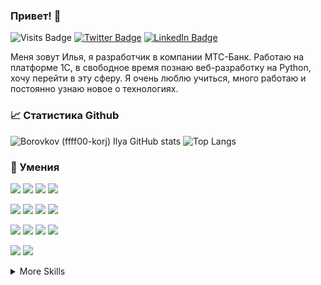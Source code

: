 ### Привет! 👋 

![Visits Badge](https://komarev.com/ghpvc/?username=ffff00-korj&label=Profile%20views&color=0e75b6&style=flat)
[![Twitter Badge](https://img.shields.io/badge/Twitter-Profile-informational?style=flat&logo=twitter&logoColor=white&color=1CA2F1)](https://twitter.com/CoRGXeS?t=lqCJZCjhWRRqe-61AZq9uw&s=35)
[![LinkedIn Badge](https://img.shields.io/badge/LinkedIn-Profile-informational?style=flat&logo=linkedin&logoColor=white&color=0D76A8)](https://www.linkedin.com/in/%D0%B8%D0%BB%D1%8C%D1%8F-%D0%B1%D0%BE%D1%80%D0%BE%D0%B2%D0%BA%D0%BE%D0%B2-3940b525b/)

Меня зовут Илья, я разработчик в компании МТС-Банк. Работаю на платформе 1С, в свободное время познаю веб-разработку на Python, хочу перейти в эту сферу. Я очень люблю учиться, много работаю и постоянно узнаю новое о технологиях.

### &#x1f4c8; Статистика Github

![Borovkov (ffff00-korj) Ilya GitHub stats](https://github-readme-stats.vercel.app/api?username=ffff00-korj&show_icons=true&theme=dark)
![Top Langs](https://github-readme-stats.vercel.app/api/top-langs/?username=ffff00-korj&hide_progress=true&theme=dark)

### 💼 Умения

![](https://img.shields.io/badge/Code-Python-informational?style=flat&logo=python&logoColor=white&color=4AB197)
![](https://img.shields.io/badge/Code-Django-informational?style=flat&logo=django&logoColor=white&color=4AB197)
![](https://img.shields.io/badge/Code-Django_Rest_Framework-informational?style=flat&logo=django&logoColor=white&color=4AB197)
![](https://img.shields.io/badge/Code-PostgreSQL-informational?style=flat&logo=postgresql&logoColor=white&color=4AB197)

![](https://img.shields.io/badge/Tools-Docker-informational?style=flat&logo=Docker&logoColor=white&color=4AB197)
![](https://img.shields.io/badge/Tools-NGINX-informational?style=flat&logo=nginx&logoColor=white&color=4AB197)
![](https://img.shields.io/badge/Tools-Ginicorn-informational?style=flat&logoColor=white&color=4AB197)
![](https://img.shields.io/badge/Tools-Poetry-informational?style=flat&logo=poetry&logoColor=white&color=4AB197)

![](https://img.shields.io/badge/Style-Flake8-informational?style=flat&logo=python&logoColor=white&color=4AB197)
![](https://img.shields.io/badge/Style-Mypy-informational?style=flat&logo=python&logoColor=white&color=4AB197)
![](https://img.shields.io/badge/Style-Black-informational?style=flat&logo=python&logoColor=white&color=4AB197)
![](https://img.shields.io/badge/Style-Isort-informational?style=flat&logo=python&logoColor=white&color=4AB197)

![](https://img.shields.io/badge/Test-Pytest-informational?style=flat&logo=pytest&logoColor=white&color=4AB197)
![](https://img.shields.io/badge/Test-Unittest-informational?style=flat&logo=unicode&logoColor=white&color=4AB197)

<details>
<summary>More Skills</summary>

<br>
  
![](https://img.shields.io/badge/Code-Microsoft_SQL-informational?style=flat&logo=microsoftsqlserver&logoColor=white&color=4AB197)
![](https://img.shields.io/badge/Code-HTML-informational?style=flat&logo=HTML5&logoColor=white&color=4AB197)
![](https://img.shields.io/badge/Style-CSS-informational?style=flat&logo=css3&logoColor=white&color=4AB197)
![](https://img.shields.io/badge/Code-JavaScript-informational?style=flat&logo=JavaScript&logoColor=white&color=4AB197)

![](https://img.shields.io/badge/Tools-SonarQube-informational?style=flat&logo=SonarQube&logoColor=white&color=4AB197)
![](https://img.shields.io/badge/Tools-GitHub-informational?style=flat&logo=GitHub&logoColor=white&color=4AB197)
![](https://img.shields.io/badge/Tools-GitLab-informational?style=flat&logo=GitLab&logoColor=white&color=4AB197)
![](https://img.shields.io/badge/Tools-Jira-informational?style=flat&logo=Jira-Software&logoColor=white&color=4AB197)

</details>

